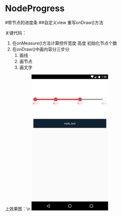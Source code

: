 # NodeProgress
#带节点的进度条
##自定义view 重写onDraw()方法

关键代码：
1. 在onMeasure()方法计算控件宽度 高度 初始化节点个数
2. 在onDraw()中画内容分三步分
   1. 画线    
   2. 画节点
   3. 画文字

上效果图：\n
<img src="img/0.png" width="50%" height="50%" />

